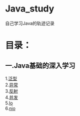 # Java_study
自己学习Java的轨迹记录
# 目录：
## 一.Java基础的深入学习
  1.<a href="generics.md">泛型</a>  
  2.<a href="exception.md">异常</a>  
  3.<a href="reflect.md">反射</a>  
  4.<a href="concurrence.md">并发</a>   
  5.<a href="io.md">Io</a>  
  6.<a href="nio.md">nio</a>    
  

